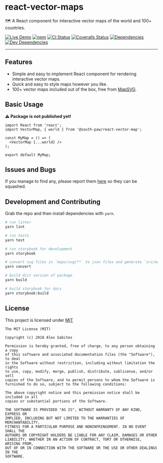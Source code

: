 # react-vector-maps

🗺️ A React component for interactive vector maps of the world and 100+ countries.

[![Live Demo](https://img.shields.io/badge/netlify-live_demo-1e9498.svg)](https://react-vector-maps.netlify.com/)
[![npm](https://img.shields.io/npm/v/@south-paw/react-vector-maps.svg)](https://www.npmjs.com/package/@south-paw/react-vector-maps)
[![CI Status](https://img.shields.io/travis/South-Paw/react-vector-maps.svg)](https://travis-ci.org/South-Paw/react-vector-maps)
[![Coveralls Status](https://img.shields.io/coveralls/github/South-Paw/react-vector-maps.svg)](https://coveralls.io/github/South-Paw/react-vector-maps)
[![Dependencies](https://david-dm.org/South-Paw/react-vector-maps/status.svg)](https://david-dm.org/South-Paw/react-vector-maps)
[![Dev Dependencies](https://david-dm.org/South-Paw/react-vector-maps/dev-status.svg)](https://david-dm.org/South-Paw/react-vector-maps?type=dev)

---

## Features

* Simple and easy to implement React component for rendering interactive vector maps.
* Quick and easy to style maps however you like.
* 100+ vector maps included out of the box, free from [MapSVG](http://mapsvg.com/maps/).

## Basic Usage

**⚠️ Package is not published yet!**

```
import React from 'react';
import VectorMap, { world } from '@south-paw/react-vector-map';

const MyMap = () => (
  <VectorMap {...world} />
);

export default MyMap;
```

## Issues and Bugs

If you manage to find any, please report them [here](https://github.com/South-Paw/react-vector-maps/issues) so they can be squashed.

## Development and Contributing

Grab the repo and then install dependencies with `yarn`.

```bash
# run linter
yarn lint

# run tests
yarn test

# run storybook for development
yarn storybook

# convert svg files in `maps/svg/**` to json files and generate `src/maps.js`
yarn convert

# build dist version of package
yarn build

# build storybook for docs
yarn storybook:build
```

## License

This project is licensed under [MIT](https://github.com/South-Paw/react-vector-maps/blob/master/LICENSE)

```
The MIT License (MIT)

Copyright (c) 2018 Alex Gabites

Permission is hereby granted, free of charge, to any person obtaining a copy
of this software and associated documentation files (the "Software"), to deal
in the Software without restriction, including without limitation the rights
to use, copy, modify, merge, publish, distribute, sublicense, and/or sell
copies of the Software, and to permit persons to whom the Software is
furnished to do so, subject to the following conditions:

The above copyright notice and this permission notice shall be included in all
copies or substantial portions of the Software.

THE SOFTWARE IS PROVIDED "AS IS", WITHOUT WARRANTY OF ANY KIND, EXPRESS OR
IMPLIED, INCLUDING BUT NOT LIMITED TO THE WARRANTIES OF MERCHANTABILITY,
FITNESS FOR A PARTICULAR PURPOSE AND NONINFRINGEMENT. IN NO EVENT SHALL THE
AUTHORS OR COPYRIGHT HOLDERS BE LIABLE FOR ANY CLAIM, DAMAGES OR OTHER
LIABILITY, WHETHER IN AN ACTION OF CONTRACT, TORT OR OTHERWISE, ARISING FROM,
OUT OF OR IN CONNECTION WITH THE SOFTWARE OR THE USE OR OTHER DEALINGS IN THE
SOFTWARE.
```

